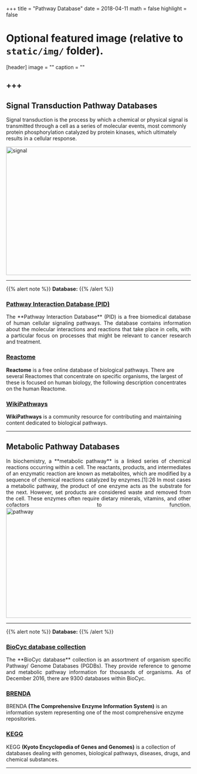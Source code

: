 +++
title = "Pathway Database"
date = 2018-04-11
math = false
highlight = false

# Optional featured image (relative to `static/img/` folder).
[header]
image = ""
caption = ""


+++
---

## Signal Transduction Pathway Databases

Signal transduction is the process by which a chemical or physical signal is transmitted through a cell as a series of molecular events, most commonly protein phosphorylation catalyzed by protein kinases, which ultimately results in a cellular response.

<img src="/img/database/signal.png" width= "700" height="350" alt="signal" align="center">

---
{{% alert note %}}
**Database:** 
{{% /alert %}}

### [Pathway Interaction Database (PID)](https://www.ncbi.nlm.nih.gov/pmc/articles/PMC2686461/)

<p align="justify">The **Pathway Interaction Database** (PID) is a free biomedical database of human cellular signaling pathways. The database contains information about the molecular interactions and reactions that take place in cells, with a particular focus on processes that might be relevant to cancer research and treatment.

### [Reactome](https://twitter.com/reactome)

**Reactome** is a free online database of biological pathways. There are several Reactomes that concentrate on specific organisms, the largest of these is focused on human biology, the following description concentrates on the human Reactome.

### [WikiPathways](https://www.wikipathways.org/index.php/WikiPathways)

**WikiPathways** is a community resource for contributing and maintaining content dedicated to biological pathways.

---

## Metabolic Pathway  Databases

<p align="justify">In biochemistry, a **metabolic pathway** is a linked series of chemical reactions occurring within a cell. The reactants, products, and intermediates of an enzymatic reaction are known as metabolites, which are modified by a sequence of chemical reactions catalyzed by enzymes.[1]:26 In most cases a metabolic pathway, the product of one enzyme acts as the substrate for the next. However, set products are considered waste and removed from the cell. These enzymes often require dietary minerals, vitamins, and other cofactors to function.

<img src="/img/database/pathway.png" width= "600" height="300" alt="pathway" align="center">

---
{{% alert note %}}
**Database:** 
{{% /alert %}}

### [BioCyc database collection](https://biocyc.org/)

<p align="justify">The **BioCyc database** collection is an assortment of organism specific Pathway/ Genome Databases (PGDBs). They provide reference to genome and metabolic pathway information for thousands of organisms. As of December 2016, there are 9300 databases within BioCyc.

### [BRENDA](http://www.brenda-enzymes.org/)

BRENDA **(The Comprehensive Enzyme Information System)** is an information system representing one of the most comprehensive enzyme repositories.

### [KEGG](http://www.kegg.jp/)

KEGG **(Kyoto Encyclopedia of Genes and Genomes)** is a collection of databases dealing with genomes, biological pathways, diseases, drugs, and chemical substances.

---


             